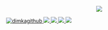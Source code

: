 <p align="center">
  
  <img src="https://github-readme-stats.vercel.app/api?username=dimkagithub&show_icons=true&include_all_commits=true&count_private=true&theme=vision-friendly-dark">
  
</p>

<p align="center">
  
  <a href="https://github.com/dimkagithub" target="_blank"><img alt="dimkagithub" src="https://badges.pufler.dev/visits/dimkagithub/dimkagithub?logo=GitHub"/>
  <img src="https://badges.pufler.dev/years/dimkagithub?logo=GitHub">
  <img src="https://badges.pufler.dev/repos/dimkagithub?logo=GitHub">
  <img src="https://badges.pufler.dev/gists/dimkagithub?logo=GitHub">
  <img src="https://badges.pufler.dev/commits/monthly/dimkagithub?logo=GitHub">
  
</p>
